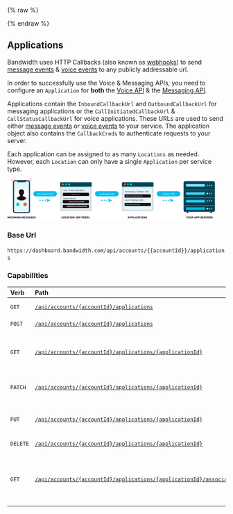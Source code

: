 {% raw %}
<section class="applicationsConfigurationGuide">
{% endraw %}

# Applications

Bandwidth uses HTTP Callbacks (also known as [webhooks](../../guides/callbacks/callbacks.md)) to send [message events](../../messaging/callbacks/messageEvents.md) & [voice events](../../voice/bxml/callbacks/about.md) to any publicly addressable url.

In order to successfully use the Voice & Messaging APIs, you need to configure an `Application` for **both** the [Voice API](../../voice/about.md) & the [Messaging API](../../messaging/about.md).

Applications contain the `InboundCallbackUrl` and `OutboundCallbackUrl` for messaging applications or the `CallInitiatedCallbackUrl` & `CallStatusCallbackUrl` for voice applications.  These URLs are used to send either [message events](../../messaging/callbacks/messageEvents.md) or [voice events](../../voice/bxml/callbacks/about.md) to your service.
The application object also contains the `CallbackCreds` to authenticate requests to your server.

Each application can be assigned to as many `Locations` as needed.  However, each `Location` can only have a single `Application` per service type.

<img src="../../images/applications.png" style="max-width:95%">

### Base Url

`https://dashboard.bandwidth.com/api/accounts/{{accountId}}/applications`


### Capabilities

| Verb                               | Path                                                                                                                   | about                                                               |
|:-----------------------------------|:-----------------------------------------------------------------------------------------------------------------------|:--------------------------------------------------------------------|
| <code class="get">GET</code>       | [`/api/accounts/{accountId}/applications`](methods/getApplications.md)                                                         | List all Applications                                               |
| <code class="post">POST</code>     | [`/api/accounts/{accountId}/applications`](methods/postApplications.md)                                                        | Create an application                                               |
| <code class="get">GET</code>       | [`/api/accounts/{accountId}/applications/{applicationId}`](methods/getApplicationsApplicationId.md)                            | Get information about a specific application                        |
| <code class="patch">PATCH</code>   | [`/api/accounts/{accountId}/applications/{applicationId}`](methods/patchApplicationsApplicationId.md)                          | Patch changes to an application                                     |
| <code class="put">PUT</code>       | [`/api/accounts/{accountId}/applications/{applicationId}`](methods/putApplicationsApplicationId.md)                            | Make changes to an application                                      |
| <code class="delete">DELETE</code> | [`/api/accounts/{accountId}/applications/{applicationId}`](methods/deleteApplicationsApplicationId.md)                         | Delete an application                                               |
| <code class="get">GET</code>       | [`/api/accounts/{accountId}/applications/{applicationId}/associatedsippeers`](methods/getApplicationsApplicationIdSippeers.md) | Retrieve a list of sippeers (location), associated with application |
